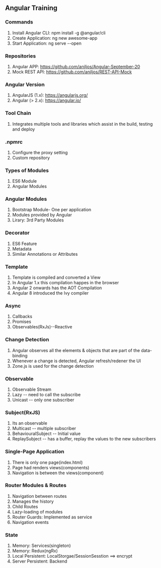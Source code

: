 ## Angular Training



### Commands

1. Install Angular CLI: npm install -g @angular/cli
2. Create Application: ng new awesome-app
3. Start Application: ng serve --open

### Repositories

1. Angular APP: https://github.com/aniljos/Angular-September-20
2. Mock REST API: https://github.com/aniljos/REST-API-Mock

### Angular Version

1. AngularJS (1.x): https://angularjs.org/
2. Angular (> 2.x): https://angular.io/

### Tool Chain

1. Integrates multiple tools and libraries which assist in the build, testing and deploy


### .npmrc

1. Configure the proxy setting
2. Custom repository

### Types of Modules

1. ES6 Module
2. Angular Modules

### Angular Modules

1. Bootstrap Module- One per application
2. Modules provided by Angular
3. Lirary: 3rd Party Modules

### Decorator

1. ES6 Feature
2. Metadata
3. Similar Annotations or Attributes
   
### Template

1. Template is compiled and converted a View
2. In Angular 1.x this compilation happes in the browser
3. Angular 2 onwards has the AOT Compilation
4. Angular 8 introduced the Ivy compiler

### Async

1. Callbacks
2. Promises
3. Observables(RxJs)--Reactive

### Change Detection

1. Angular observes all the elements & objects that are part of the data-binding
2. Whenever a change is detected, Angular refresh/redener the UI
3. Zone.js is used for the change detection

### Observable

1. Observable Stream
2. Lazy -- need to call the subscribe
3. Unicast -- only one subscriber

### Subject(RxJS)

1. Its an observable
2. Multicast --  multiple subscriber
3. BehaviouralSubject -- Initial value
4. ReplaySubject -- has a buffer, replay the values to the new subscribers

### Single-Page Application

1. There is only one page(index.html) 
2. Page had renders views(components)
3. Navigation is between the views(component)

### Router Modules & Routes 

1. Navigation between routes
2. Manages the history
3. Child Routes
4. Lazy-loading of modules
5. Router Guards: Implemented as service
6. Navigation events


### State

1. Memory: Services(singleton)
2. Memory: Redux(ngRx)
3. Local Persistent: LocalStorgae/SessionSesstion ==> encrypt
4. Server Persistent: Backend
   


   


